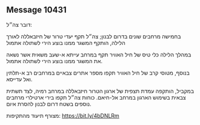 ## Message 10431

דובר צה״ל:

בחמישה מרחבים שונים בדרום לבנון; צה״ל תקף יעדי טרור של חיזבאללה לאורך הלילה, הותקף המשגר ממנו בוצע הירי לשתולה אתמול

במהלך הלילה כלי טיס של חיל האוויר תקף במרחב עייתא א-שעב משאית אשר נשאה את המשגר ממנו בוצע הירי לשתולה אתמול.

בנוסף, מטוסי קרב של חיל האוויר תקפו מספר אתרים צבאיים במרחבים רב א-תלתין ואל עדייסא.

במקביל, הותקפה עמדת תצפית של ארגון הטרור חיזבאללה במרחב רמיה, לצד תשתית צבאית בשימוש הארגון במרחב אל-חיאם.
כוחות צה״ל תקפו בירי ארטילרי מרחבים נוספים בשטח דרום לבנון להסרת איום.

מצורף תיעוד מהתקיפות: https://bit.ly/4bDNLRm

